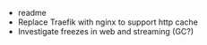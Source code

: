 * readme 
* Replace Traefik with nginx to support http cache
* Investigate freezes in web and streaming (GC?)